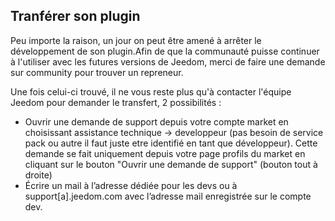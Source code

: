## Tranférer son plugin

Peu importe la raison, un jour on peut être amené à arrêter le développement de son plugin.Afin de que la communauté puisse continuer à l'utiliser avec les futures versions de Jeedom, merci de faire une demande sur community pour trouver un repreneur.

Une fois celui-ci trouvé, il ne vous reste plus qu'à contacter l'équipe Jeedom pour demander le transfert, 2 possibilités :
- Ouvrir une demande de support depuis votre compte market en choisissant assistance technique -> developpeur (pas besoin de service pack ou autre il faut juste etre identifié en tant que développeur). Cette demande se fait uniquement depuis votre page profils du market en cliquant sur le bouton "Ouvrir une demande de support" (bouton tout à droite)
- Écrire un mail à l’adresse dédiée pour les devs ou à support[a].jeedom.com avec l’adresse mail enregistrée sur le compte dev.

